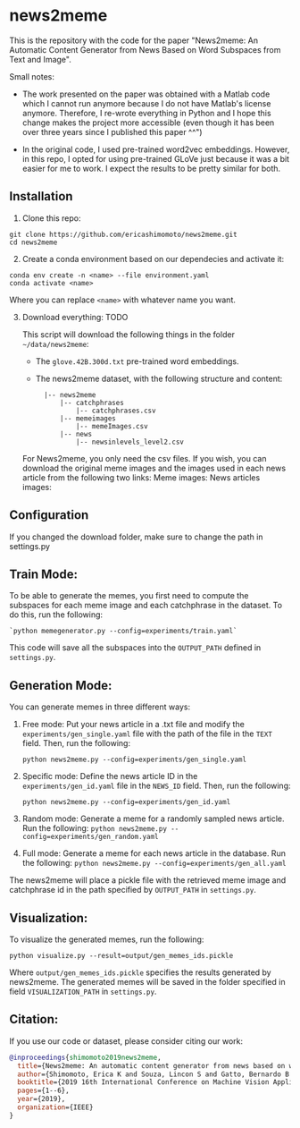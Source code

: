 # news2meme

This is the repository with the code for the paper "News2meme: An Automatic Content Generator from News Based on Word Subspaces from Text and Image".

Small notes:
- The work presented on the paper was obtained with a Matlab code which I cannot run anymore because I do not have Matlab's license anymore. Therefore, I re-wrote everything in Python and I hope this change makes the project more accessible (even though it has been over three years since I published this paper ^^")

- In the original code, I used pre-trained word2vec embeddings. However, in this repo, I opted for using pre-trained GLoVe just because it was a bit easier for me to work. I expect the results to be pretty similar for both.

## Installation

1. Clone this repo:
```
git clone https://github.com/ericashimomoto/news2meme.git
cd news2meme
```

2. Create a conda environment based on our dependecies and activate it:
```
conda env create -n <name> --file environment.yaml
conda activate <name>
```

Where you can replace `<name>` with whatever name you want.

3. Download everything: TODO

    This script will download the following things in the folder `~/data/news2meme`:
    - The `glove.42B.300d.txt` pre-trained word embeddings.
    - The news2meme dataset, with the following structure and content:
    
            |-- news2meme
                |-- catchphrases
                    |-- catchphrases.csv
                |-- memeimages
                    |-- memeImages.csv
                |-- news
                    |-- newsinlevels_level2.csv
    
    For News2meme, you only need the csv files. If you wish, you can download the original meme images and the images used in each news article from the following two links:
        Meme images:
        News articles images:

## Configuration

If you changed the download folder, make sure to change the path in settings.py

## Train Mode:

To be able to generate the memes, you first need to compute the subspaces for each meme image and each catchphrase in the dataset. To do this, run the following:

    `python memegenerator.py --config=experiments/train.yaml`

This code will save all the subspaces into the `OUTPUT_PATH` defined in `settings.py`.

## Generation Mode:

You can generate memes in three different ways:

1. Free mode: Put your news article in a .txt file and modify the `experiments/gen_single.yaml` file with the path of the file in the `TEXT` field. Then, run the following:

    `python news2meme.py --config=experiments/gen_single.yaml`

2. Specific mode: Define the news article ID in the `experiments/gen_id.yaml` file in the `NEWS_ID` field. Then, run the following:

    `python news2meme.py --config=experiments/gen_id.yaml`
    
3. Random mode: Generate a meme for a randomly sampled news article. Run the following:
    `python news2meme.py --config=experiments/gen_random.yaml`
    
4. Full mode: Generate a meme for each news article in the database. Run the following:
    `python news2meme.py --config=experiments/gen_all.yaml`

The news2meme will place a pickle file with the retrieved meme image and catchphrase id in the path specified by `OUTPUT_PATH` in `settings.py`.

## Visualization:

To visualize the generated memes, run the following:

`python visualize.py --result=output/gen_memes_ids.pickle`

Where `output/gen_memes_ids.pickle` specifies the results generated by news2meme. The generated memes will be saved in the folder specified in field `VISUALIZATION_PATH` in `settings.py`.

## Citation:

If you use our code or dataset, please consider citing our work:

```bibtex
@inproceedings{shimomoto2019news2meme,
  title={News2meme: An automatic content generator from news based on word subspaces from text and image},
  author={Shimomoto, Erica K and Souza, Lincon S and Gatto, Bernardo B and Fukui, Kazuhiro},
  booktitle={2019 16th International Conference on Machine Vision Applications (MVA)},
  pages={1--6},
  year={2019},
  organization={IEEE}
} 
```
